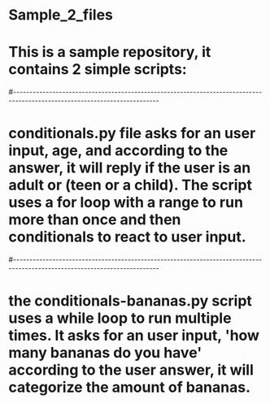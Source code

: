 # Sample_2_files
# This is a sample repository, it contains 2 simple scripts:
#--------------------------------------------------------------------------------------------------------------------------
# conditionals.py file asks for an user input, age, and according to the answer, it will reply if the user is an adult or (teen or a child). The script uses a for loop with a range to run more than once and then conditionals to react to user input.
#--------------------------------------------------------------------------------------------------------------------------
# the conditionals-bananas.py script uses a while loop to run multiple times. It asks for an user input, 'how many bananas do you have' according to the user answer, it will categorize the amount of bananas.
